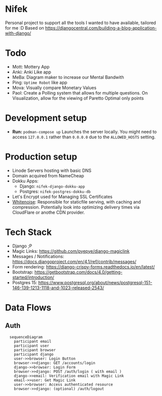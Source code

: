 # Nifek

Personal project to support all the tools I wanted to have available, tailored for me :D
Based on https://djangocentral.com/building-a-blog-application-with-django/

# Todo

- Mott: Mottery App
- Anki: Anki Like app
- MeBa: Diagram maker to increase our Mental Bandwith
- Ping: `Uptime Robot` like app
- Mova: Visually compare Monetary Values
- Paol: Create a Polling system that allows for multiple questions. On Visualization, allow for the viewing of Paretto Optimal only points

# Development setup

- **Run:** `podman-compose up` Launches the server locally. You might need to access `127.0.0.1` rather than `0.0.0.0` due to the `ALLOWED_HOSTS` setting.

# Production setup

- Linode Servers hosting with basic DNS
- Domain acquired from NameCheap
- Dokku Apps:
  - Django: `nifek-django-dokku-app`
  - Postgres: `nifek-postgres-dokku-db`
- Let's Encrypt used for Managing SSL Certificates
- [Whitenoise](https://whitenoise.evans.io/en/stable/django.html): Responsible for staticfile serving, with caching and compression. Potentially look into optimizing delivery times via CloudFlare or anothe CDN provider.

# Tech Stack

- Django ;P
- Magic Links: https://github.com/pyepye/django-magiclink
- Messages / Notifications: https://docs.djangoproject.com/en/4.1/ref/contrib/messages/
- Form rendering: https://django-crispy-forms.readthedocs.io/en/latest/
- Bootstrap: https://getbootstrap.com/docs/4.0/getting-started/introduction/
- Postgres 15: https://www.postgresql.org/about/news/postgresql-151-146-139-1213-1118-and-1023-released-2543/

# Data Flows

## Auth

```mermaid
  sequenceDiagram
    participant email
    participant user
    participant browser
    participant django
    user->>browser: Login Button
    browser->>django: GET /accounts/login
    django->>browser: Login Form
    browser->>django: POST /auth/login ( with email )
    django->>email: Verification email with Magic Link
    email->>user: Get Magic Link
    user->>browser: Access authenticated resource
    browser->>django: (optional) /auth/logout
```
